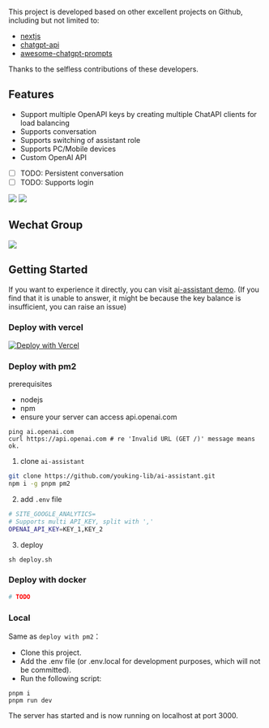 This project is developed based on other excellent projects on Github, including but not limited to:

- [nextjs](https://github.com/vercel/next.js)
- [chatgpt-api](https://github.com/transitive-bullshit/chatgpt-api)
- [awesome-chatgpt-prompts](https://github.com/f/awesome-chatgpt-prompts)

Thanks to the selfless contributions of these developers.

## Features

- Support multiple OpenAPI keys by creating multiple ChatAPI clients for load balancing
- Supports conversation
- Supports switching of assistant role
- Supports PC/Mobile devices
- Custom OpenAI API
- [ ] TODO: Persistent conversation
- [ ] TODO: Supports login

![](./public/WX20230212-192111.png)
![](./public/WX20230212-192222.png)

## Wechat Group

![](./public/1521676536655_.pic.jpg)

## Getting Started

If you want to experience it directly, you can visit [ai-assistant demo](https://ai.gonote.io). (If you find that it is unable to answer, it might be because the key balance is insufficient, you can raise an issue)

### Deploy with vercel

[![Deploy with Vercel](https://vercel.com/button)](https://vercel.com/new/clone?repository-url=https%3A%2F%2Fgithub.com%2Fyouking-lib%2Fai-assistant&env=OPENAI_API_KEY&envDescription=OpenAI%20API%20Key)

### Deploy with pm2

prerequisites

- nodejs
- npm
- ensure your server can access api.openai.com

```shell
ping ai.openai.com
curl https://api.openai.com # re 'Invalid URL (GET /)' message means ok.
```

1. clone `ai-assistant`

```bash
git clone https://github.com/youking-lib/ai-assistant.git
npm i -g pnpm pm2
```

2. add `.env` file

```bash
# SITE_GOOGLE_ANALYTICS=
# Supports multi API_KEY, split with ','
OPENAI_API_KEY=KEY_1,KEY_2
```

3. deploy

```
sh deploy.sh
```

### Deploy with docker

```bash
# TODO
```

### Local

Same as `deploy with pm2`：

- Clone this project.
- Add the .env file (or .env.local for development purposes, which will not be committed).
- Run the following script:

```
pnpm i
pnpm run dev
```

The server has started and is now running on localhost at port 3000.
